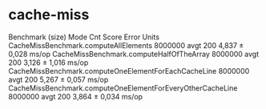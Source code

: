 # cache-miss

Benchmark                                                    (size)  Mode  Cnt  Score   Error  Units
CacheMissBenchmark.computeAllElements                       8000000  avgt  200  4,837 ± 0,028  ms/op
CacheMissBenchmark.computeHalfOfTheArray                    8000000  avgt  200  3,126 ± 1,016  ms/op
CacheMissBenchmark.computeOneElementForEachCacheLine        8000000  avgt  200  5,267 ± 0,057  ms/op
CacheMissBenchmark.computeOneElementForEveryOtherCacheLine  8000000  avgt  200  3,864 ± 0,034  ms/op